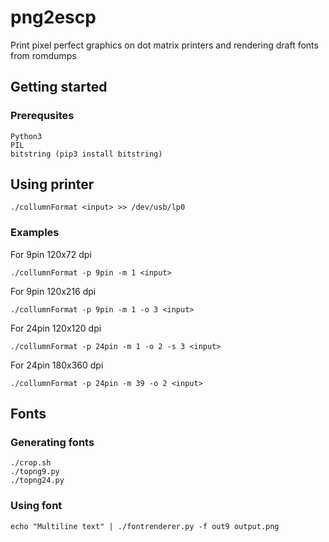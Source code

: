# png2escp
Print pixel perfect graphics on dot matrix printers and rendering draft fonts from romdumps
## Getting started

### Prerequsites
```
Python3
PIL
bitstring (pip3 install bitstring)
```

## Using printer
```
./collumnFormat <input> >> /dev/usb/lp0
```
### Examples
For 9pin 120x72 dpi 
```
./collumnFormat -p 9pin -m 1 <input>
```
For 9pin 120x216 dpi 
```
./collumnFormat -p 9pin -m 1 -o 3 <input>
```
For 24pin 120x120 dpi 
```
./collumnFormat -p 24pin -m 1 -o 2 -s 3 <input>
```
For 24pin 180x360 dpi 
```
./collumnFormat -p 24pin -m 39 -o 2 <input>
```

## Fonts

### Generating fonts
```
./crop.sh
./topng9.py
./topng24.py
```

### Using font
```
echo "Multiline text" | ./fontrenderer.py -f out9 output.png
```

